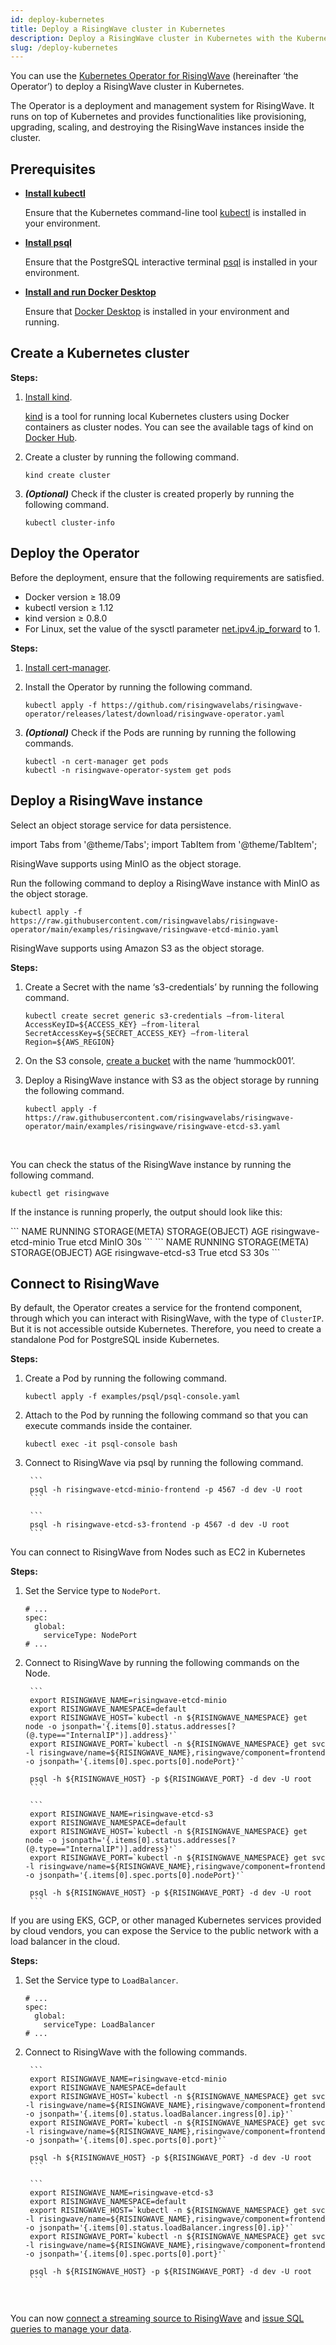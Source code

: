 ```yaml
---
id: deploy-kubernetes
title: Deploy a RisingWave cluster in Kubernetes
description: Deploy a RisingWave cluster in Kubernetes with the Kubernetes Operator for RisingWave.
slug: /deploy-kubernetes
---
```


You can use the [Kubernetes Operator for RisingWave](https://github.com/risingwavelabs/risingwave-operator) (hereinafter ‘the Operator’) to deploy a RisingWave cluster in Kubernetes.

The Operator is a deployment and management system for RisingWave. It runs on top of Kubernetes and provides functionalities like provisioning, upgrading, scaling, and destroying the RisingWave instances inside the cluster. 

## Prerequisites

* **[Install kubectl](http://pwittrock.github.io/docs/tasks/tools/install-kubectl/)**

    Ensure that the Kubernetes command-line tool [kubectl](https://kubernetes.io/docs/reference/kubectl/) is installed in your environment.

* **[Install psql](https://www.postgresql.org/download/)**

    Ensure that the PostgreSQL interactive terminal [psql](https://www.postgresql.org/docs/current/app-psql.html) is installed in your environment.

* **[Install and run Docker Desktop](https://docs.docker.com/get-docker/)**
    
    Ensure that [Docker Desktop](https://www.docker.com/products/docker-desktop/) is installed in your environment and running.



## Create a Kubernetes cluster

**Steps:**

1. [Install kind](https://kind.sigs.k8s.io/docs/user/quick-start#installation).

    [kind](https://kind.sigs.k8s.io/) is a tool for running local Kubernetes clusters using Docker containers as cluster nodes. You can see the available tags of kind on [Docker Hub](https://hub.docker.com/r/kindest/node/tags).

1. Create a cluster by running the following command.

    ```
    kind create cluster
    ```

1. ***(Optional)*** Check if the cluster is created properly by running the following command.

    ```
    kubectl cluster-info
    ```

## Deploy the Operator

Before the deployment, ensure that the following requirements are satisfied.

* Docker version ≥ 18.09
* kubectl version ≥ 1.12
* kind version ≥ 0.8.0
* For Linux, set the value of the sysctl parameter [net.ipv4.ip_forward](https://linuxconfig.org/how-to-turn-on-off-ip-forwarding-in-linux) to 1.

**Steps:**

1. [Install cert-manager](https://cert-manager.io/docs/installation/).

1. Install the Operator by running the following command.
    ```
    kubectl apply -f https://github.com/risingwavelabs/risingwave-operator/releases/latest/download/risingwave-operator.yaml
    ```

1. ***(Optional)*** Check if the Pods are running by running the following commands.

    ```
    kubectl -n cert-manager get pods
    kubectl -n risingwave-operator-system get pods
    ```

## Deploy a RisingWave instance

Select an object storage service for data persistence.

import Tabs from '@theme/Tabs';
import TabItem from '@theme/TabItem';

<Tabs groupId="storage_selection">
<TabItem value="minio" label="etcd+MinIO" default>

RisingWave supports using MinIO as the object storage.

Run the following command to deploy a RisingWave instance with MinIO as the object storage.

```
kubectl apply -f https://raw.githubusercontent.com/risingwavelabs/risingwave-operator/main/examples/risingwave/risingwave-etcd-minio.yaml
```

</TabItem>
<TabItem value="s3" label="etcd+S3">

RisingWave supports using Amazon S3 as the object storage.

**Steps:**

1. Create a Secret with the name ‘s3-credentials’ by running the following command.

    ```
    kubectl create secret generic s3-credentials —from-literal AccessKeyID=${ACCESS_KEY} —from-literal SecretAccessKey=${SECRET_ACCESS_KEY} —from-literal Region=${AWS_REGION}
    ```

1. On the S3 console, [create a bucket](https://docs.aws.amazon.com/AmazonS3/latest/userguide/create-bucket-overview.html) with the name ‘hummock001’.

1. Deploy a RisingWave instance with S3 as the object storage by running the following command.

    ```
    kubectl apply -f https://raw.githubusercontent.com/risingwavelabs/risingwave-operator/main/examples/risingwave/risingwave-etcd-s3.yaml
    ```

</TabItem>
</Tabs>

<br />

You can check the status of the RisingWave instance by running the following command.

```
kubectl get risingwave
```

If the instance is running properly, the output should look like this:

<Tabs groupId="storage_selection">
<TabItem value="minio" label="etcd+MinIO" default>
    ```
    NAME                    RUNNING   STORAGE(META)   STORAGE(OBJECT)   AGE
    risingwave-etcd-minio   True      etcd            MinIO             30s
    ```
</TabItem>
<TabItem value="s3" label="etcd+S3">
    ```
    NAME                    RUNNING   STORAGE(META)   STORAGE(OBJECT)   AGE
    risingwave-etcd-s3      True      etcd            S3                30s
    ```
</TabItem>
</Tabs>


## Connect to RisingWave

<Tabs>
<TabItem value="clusterip" label="ClusterIP" default>

By default, the Operator creates a service for the frontend component, through which you can interact with RisingWave, with the type of `ClusterIP`. But it is not accessible outside Kubernetes. Therefore, you need to create a standalone Pod for PostgreSQL inside Kubernetes.

**Steps:**

1. Create a Pod by running the following command.

    ```
    kubectl apply -f examples/psql/psql-console.yaml
    ```

1. Attach to the Pod by running the following command so that you can execute commands inside the container.

    ```
    kubectl exec -it psql-console bash
    ```

1. Connect to RisingWave via psql by running the following command.
    <Tabs groupId="storage_selection">
    <TabItem value="minio" label="etcd+MinIO" default>

        ```
        psql -h risingwave-etcd-minio-frontend -p 4567 -d dev -U root
        ```

    </TabItem>
    <TabItem value="s3" label="etcd+S3">

        ```
        psql -h risingwave-etcd-s3-frontend -p 4567 -d dev -U root
        ```

    </TabItem>
    </Tabs>


</TabItem>
<TabItem value="nodeport" label="NodePort" >

You can connect to RisingWave from Nodes such as EC2 in Kubernetes

**Steps:**

1. Set the Service type to `NodePort`.

    ```
    # ...
    spec:
      global:
        serviceType: NodePort
    # ...
    ```

1. Connect to RisingWave by running the following commands on the Node.
    <Tabs groupId="storage_selection">
    <TabItem value="minio" label="etcd+MinIO" default>

        ```
        export RISINGWAVE_NAME=risingwave-etcd-minio
        export RISINGWAVE_NAMESPACE=default
        export RISINGWAVE_HOST=`kubectl -n ${RISINGWAVE_NAMESPACE} get node -o jsonpath='{.items[0].status.addresses[?(@.type=="InternalIP")].address}'`
        export RISINGWAVE_PORT=`kubectl -n ${RISINGWAVE_NAMESPACE} get svc -l risingwave/name=${RISINGWAVE_NAME},risingwave/component=frontend -o jsonpath='{.items[0].spec.ports[0].nodePort}'`

        psql -h ${RISINGWAVE_HOST} -p ${RISINGWAVE_PORT} -d dev -U root
        ```

    </TabItem>
    <TabItem value="s3" label="etcd+S3">

        ```
        export RISINGWAVE_NAME=risingwave-etcd-s3
        export RISINGWAVE_NAMESPACE=default
        export RISINGWAVE_HOST=`kubectl -n ${RISINGWAVE_NAMESPACE} get node -o jsonpath='{.items[0].status.addresses[?(@.type=="InternalIP")].address}'`
        export RISINGWAVE_PORT=`kubectl -n ${RISINGWAVE_NAMESPACE} get svc -l risingwave/name=${RISINGWAVE_NAME},risingwave/component=frontend -o jsonpath='{.items[0].spec.ports[0].nodePort}'`

        psql -h ${RISINGWAVE_HOST} -p ${RISINGWAVE_PORT} -d dev -U root
        ```

    </TabItem>
    </Tabs>


</TabItem>
<TabItem value="loadbalancer" label="LoadBalancer">

If you are using EKS, GCP, or other managed Kubernetes services provided by cloud vendors, you can expose the Service to the public network with a load balancer in the cloud. 

**Steps:**

1. Set the Service type to `LoadBalancer`.

    ```
    # ...
    spec:
      global:
        serviceType: LoadBalancer
    # ...
    ```

1. Connect to RisingWave with the following commands.
    <div style={{marginLeft:"2rem"}}>
    <Tabs groupId="storage_selection">
    <TabItem value="minio" label="etcd+MinIO" default>

        ```
        export RISINGWAVE_NAME=risingwave-etcd-minio
        export RISINGWAVE_NAMESPACE=default
        export RISINGWAVE_HOST=`kubectl -n ${RISINGWAVE_NAMESPACE} get svc -l risingwave/name=${RISINGWAVE_NAME},risingwave/component=frontend -o jsonpath='{.items[0].status.loadBalancer.ingress[0].ip}'`
        export RISINGWAVE_PORT=`kubectl -n ${RISINGWAVE_NAMESPACE} get svc -l risingwave/name=${RISINGWAVE_NAME},risingwave/component=frontend -o jsonpath='{.items[0].spec.ports[0].port}'`

        psql -h ${RISINGWAVE_HOST} -p ${RISINGWAVE_PORT} -d dev -U root
        ```

    </TabItem>
    <TabItem value="s3" label="etcd+S3">

        ```
        export RISINGWAVE_NAME=risingwave-etcd-s3
        export RISINGWAVE_NAMESPACE=default
        export RISINGWAVE_HOST=`kubectl -n ${RISINGWAVE_NAMESPACE} get svc -l risingwave/name=${RISINGWAVE_NAME},risingwave/component=frontend -o jsonpath='{.items[0].status.loadBalancer.ingress[0].ip}'`
        export RISINGWAVE_PORT=`kubectl -n ${RISINGWAVE_NAMESPACE} get svc -l risingwave/name=${RISINGWAVE_NAME},risingwave/component=frontend -o jsonpath='{.items[0].spec.ports[0].port}'`

        psql -h ${RISINGWAVE_HOST} -p ${RISINGWAVE_PORT} -d dev -U root
        ```

    </TabItem>
    </Tabs>
    </div>

</TabItem>
</Tabs>

<br />

You can now [connect a streaming source to RisingWave](sql/commands/sql-create-source.md) and [issue SQL queries to manage your data](query-manage-data.md).


